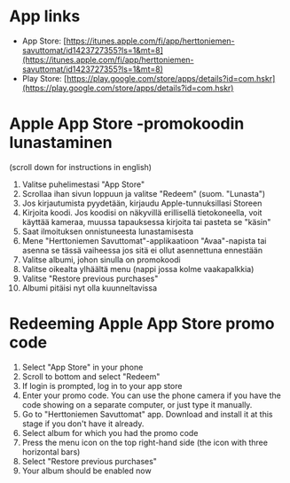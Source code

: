 App links
=========

 - App Store: [https://itunes.apple.com/fi/app/herttoniemen-savuttomat/id1423727355?ls=1&mt=8](https://itunes.apple.com/fi/app/herttoniemen-savuttomat/id1423727355?ls=1&mt=8)
 - Play Store: [https://play.google.com/store/apps/details?id=com.hskr](https://play.google.com/store/apps/details?id=com.hskr)
 

Apple App Store -promokoodin lunastaminen
=========================================

(scroll down for instructions in english)

1. Valitse puhelimestasi "App Store"
2. Scrollaa ihan sivun loppuun ja valitse "Redeem" (suom. "Lunasta")
3. Jos kirjautumista pyydetään, kirjaudu Apple-tunnuksillasi Storeen
4. Kirjoita koodi. Jos koodisi on näkyvillä erillisellä tietokoneella, voit käyttää kameraa, muussa tapauksessa kirjoita tai pasteta se "käsin"
5. Saat ilmoituksen onnistuneesta lunastamisesta
5. Mene "Herttoniemen Savuttomat"-applikaatioon "Avaa"-napista tai asenna se tässä vaiheessa jos sitä ei ollut asennettuna ennestään
6. Valitse albumi, johon sinulla on promokoodi
7. Valitse oikealta ylhäältä menu (nappi jossa kolme vaakapalkkia)
8. Valitse "Restore previous purchases"
9. Albumi pitäisi nyt olla kuunneltavissa

Redeeming Apple App Store promo code
====================================

1. Select "App Store" in your phone
2. Scroll to bottom and select "Redeem"
3. If login is prompted, log in to your app store
4. Enter your promo code. You can use the phone camera if you have the code showing on a separate computer, or just type it manually.
5. Go to "Herttoniemen Savuttomat" app. Download and install it at this stage if you don't have it already.
6. Select album for which you had the promo code
7. Press the menu icon on the top right-hand side (the icon with three horizontal bars)
8. Select "Restore previous purchases"
9. Your album should be enabled now
